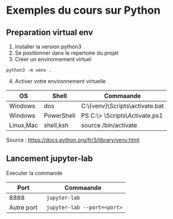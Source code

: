 # Exemples du cours sur Python
 
## Preparation virtual env

1. Installer la version python3
2. Se positionner dans le repertoire du projet
3. Créer un environnement virtuel

`python3 -m venv .`

4. Activer votre environnement virtuelle

OS|Shell|Commaande
--|-----|---------
Windows|dos|C:\\{venv}\\Scripts\\activate.bat
Windows|PowerShell|PS C:\\> <venv>\\Scripts\\Activate.ps1
Linux,Mac|shell,ksh|source <venv>/bin/activate

Source : https://docs.python.org/fr/3/library/venv.html

## Lancement jupyter-lab
Executer la commande

Port|Commaande
--|-------------
8888| ` jupyter-lab`
Autre port|` jupyter-lab --port=<port>`

